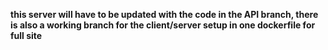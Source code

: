 **this server will have to be updated with the code in the API branch, there is also a working branch for the client/server setup in one dockerfile for full site**